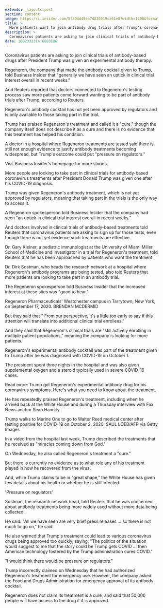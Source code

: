 ```yaml
--- 
extends: _layouts.post 
section: content 
image: https://i.insider.com/5f804d45ea74820019ca61e8?width=1200&format=jpeg 
title: > 
  More patients want to join antibody drug trials after Trump's coronavirus treatment — though we don't know yet if it actually helps COVID-19 
description: > 
  Coronavirus patients are asking to join clinical trials of antibody-based drugs after President Trump was given an experimental antibody therapy.Regeneron's antibody cocktail has not yet been approved by regulators and is only available to those taking part in the trial.Trump was given Regeneron's antibody treatment, which is not yet approved by regulators, meaning that taking part in the trials is the only way to access it.And they said that Regeneron's clinical trials are "still actively enrolling in multiple patient populations," meaning the company is looking for more patients.Regeneron's experimental antibody cocktail was part of the treatment given to Trump after he was diagnosed with COVID-19 on October 1. 
date: 1602332314.6603186 
--- 
```

Coronavirus patients are asking to join clinical trials of antibody-based drugs after President Trump was given an experimental antibody therapy.

Regeneron, the company that made the antibody cocktail given to Trump, told Business Insider that "generally we have seen an uptick in clinical trial interest overall in recent weeks."

And Reuters reported that doctors connected to Regeneron's testing process saw more patients come forward wanting to be part of antibody trials after Trump, according to Reuters.

Regeneron's antibody cocktail has not yet been approved by regulators and is only available to those taking part in the trial.

Trump has praised Regeneron's treatment and called it a "cure," though the company itself does not describe it as a cure and there is no evidence that this treatment has helped his condition.

A doctor in a hospital where Regeneron treatments are tested said there is still not enough evidence to justify antibody treatments becoming widespread, but Trump's outcome could put "pressure on regulators."

Visit Business Insider's homepage for more stories.

More people are looking to take part in clinical trials for antibody-based coronavirus treatments after President Donald Trump was given one after his COVID-19 diagnosis.

Trump was given Regeneron's antibody treatment, which is not yet approved by regulators, meaning that taking part in the trials is the only way to access it.

A Regeneron spokesperson told Business Insider that the company had seen "an uptick in clinical trial interest overall in recent weeks."

And doctors involved in clinical trials of antibody-based treatments told Reuters that coronavirus patients are asking to sign up for those tests, even though there is not yet evidence such treatments are effective.

Dr. Gary Kleiner, a pediatric immunologist at the University of Miami Miller School of Medicine and investigator in a trial for Regeneron's treatment, told Reuters that he has been approached by patients who want the treatment.

Dr. Dirk Sostman, who heads the research network at a hospital where Regeneron's antibody programs are being tested, also told Reuters that more patients are looking to take part in an antibody trial.

The Regeneron spokesperson told Business Insider that the increased interest at these sites was "good to hear."

Regeneron Pharmaceuticals' Westchester campus in Tarrytown, New York, on September 17, 2020. BRENDAN MCDERMID

But they said that " From our perspective, it's a little too early to say if this attention will translate into additional clinical trial enrollees."

And they said that Regeneron's clinical trials are "still actively enrolling in multiple patient populations," meaning the company is looking for more patients.

Regeneron's experimental antibody cocktail was part of the treatment given to Trump after he was diagnosed with COVID-19 on October 1.

The president spent three nights in the hospital and was also given supplemental oxygen and a steroid typically used in severe COVID-19 cases.

Read more: Trump got Regeneron's experimental antibody drug for his coronavirus symptoms. Here's what you need to know about the treatment.

He has repeatedly praised Regeneron's treatment, including when he arrived back at the White House and during a Thursday interview with Fox News anchor Sean Hannity.

Trump walks to Marine One to go to Walter Reed medical center after testing positive for COVID-19 on October 2, 2020. SAUL LOEB/AFP via Getty Images

In a video from the hospital last week, Trump described the treatments that he received as "miracles coming down from God."

On Wednesday, he also called Regeneron's treatment a "cure."

But there is currently no evidence as to what role any of his treatment played in how he recovered from the virus.

And, while Trump claims to be in "great shape," the White House has given few details about his health or whether he is still infected.

'Pressure on regulators'

Sostman, the research network head, told Reuters that he was concerned about antibody treatments being more widely used without more data being collected.

He said: "All we have seen are very brief press releases ... so there is not much to go on," he said.

He also warned that Trump's treatment could lead to various coronavirus drugs being approved too quickly, saying: "The politics of the situation would suggest to me that the story could be Trump gets COVID ... then American technology fostered by the Trump administration cures COVID."

"I would think there would be pressure on regulators."

Trump incorrectly claimed on Wednesday that he had authorized Regeneron's treatment for emergency use. However, the company asked the Food and Drugs Administration for emergency approval of its antibody cocktail.

Regeneron does not claim its treatment is a cure, and said that 50,000 people will have access to the drug if it is approved.